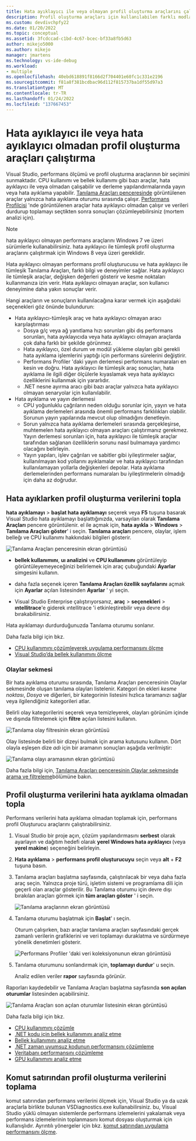 ```yaml
---
title: Hata ayıklayıcı ile veya olmayan profil oluşturma araçlarını çalıştırın | Microsoft Docs
description: Profil oluşturma araçları için kullanılabilen farklı modlar arasındaki farklılıklar hakkında bilgi edinin
ms.custom: devdivchpfy22
ms.date: 01/20/2022
ms.topic: conceptual
ms.assetid: 3fcdccad-c1bd-4c67-bcec-bf33a8fb5d63
author: mikejo5000
ms.author: mikejo
manager: jmartens
ms.technology: vs-ide-debug
ms.workload:
- multiple
ms.openlocfilehash: 40ebd618891f8166d2f704401e60fc1c331e2196
ms.sourcegitcommit: f81a8f381bcdbac96d112f815737ba1df55d97a3
ms.translationtype: MT
ms.contentlocale: tr-TR
ms.lasthandoff: 01/24/2022
ms.locfileid: "137667453"
---
```

# <a name="run-profiling-tools-with-or-without-the-debugger"></a>Hata ayıklayıcı ile veya hata ayıklayıcı olmadan profil oluşturma araçları çalıştırma

Visual Studio, performans ölçümü ve profil oluşturma araçlarının bir seçimini sunmaktadır. CPU kullanımı ve bellek kullanımı gibi bazı araçlar, hata ayıklayıcı ile veya olmadan çalışabilir ve derleme yapılandırmalarında yayın veya hata ayıklama yapabilir. [Tanılama Araçları penceresinde](../profiling/profiling-feature-tour.md#measure-performance-while-debugging) görüntülenen araçlar yalnızca hata ayıklama oturumu sırasında çalışır. [Performans Profilcisi](../profiling/profiling-feature-tour.md#post_mortem) 'nde görüntülenen araçlar hata ayıklayıcı olmadan çalışır ve verileri durdurup toplamayı seçtikten sonra sonuçları çözümleyebilirsiniz (mortem analizi için).

>[!NOTE]
>hata ayıklayıcı olmayan performans araçlarını Windows 7 ve üzeri sürümlerle kullanabilirsiniz. hata ayıklayıcı ile tümleşik profil oluşturma araçlarını çalıştırmak için Windows 8 veya üzeri gereklidir.

Hata ayıklayıcı olmayan performans profil oluşturucusu ve hata ayıklayıcı ile tümleşik Tanılama Araçları, farklı bilgi ve deneyimler sağlar. Hata ayıklayıcı ile tümleşik araçlar, değişken değerleri gösterir ve kesme noktaları kullanmanıza izin verir. Hata ayıklayıcı olmayan araçlar, son kullanıcı deneyimine daha yakın sonuçlar verir.

Hangi araçların ve sonuçların kullanılacağına karar vermek için aşağıdaki seçenekleri göz önünde bulundurun:

- Hata ayıklayıcı-tümleşik araç ve hata ayıklayıcı olmayan aracı karşılaştırması
  - Dosya g/ç veya ağ yanıtlama hızı sorunları gibi dış performans sorunları, hata ayıklayıcıda veya hata ayıklayıcı olmayan araçlarda çok daha farklı bir şekilde görünmez.
  - Hata ayıklayıcı, özel durum ve modül yükleme olayları gibi gerekli hata ayıklama işlemlerini yaptığı için performans sürelerini değiştirir.
  - Performans Profiler 'daki yayın derlemesi performans numaraları en kesin ve doğru. Hata ayıklayıcı ile tümleşik araç sonuçları, hata ayıklama ile ilgili diğer ölçülerle kıyaslamak veya hata ayıklayıcı özelliklerini kullanmak için yararlıdır.
  - .NET nesne ayırma aracı gibi bazı araçlar yalnızca hata ayıklayıcı olmayan senaryolar için kullanılabilir.
- Hata ayıklama ve yayın derlemesi
  - CPU yoğunluklu çağrıların neden olduğu sorunlar için, yayın ve hata ayıklama derlemeleri arasında önemli performans farklılıkları olabilir. Sorunun yayın yapılarında mevcut olup olmadığını denetleyin.
  - Sorun yalnızca hata ayıklama derlemeleri sırasında gerçekleşirse, muhtemelen hata ayıklayıcı olmayan araçları çalıştırmanız gerekmez. Yayın derlemesi sorunları için, hata ayıklayıcı ile tümleşik araçlar tarafından sağlanan özelliklerin sorunu nasıl bulmamaya yardımcı olacağını belirleyin.
  - Yayın yapıları, işlev çağrıları ve sabitler gibi iyileştirmeler sağlar, kullanılmayan kod yollarını ayıklamalar ve hata ayıklayıcı tarafından kullanılamayan yollarla değişkenleri depolar. Hata ayıklama derlemelerinden performans numaraları bu iyileştirmelerin olmadığı için daha az doğrudur.

## <a name="collect-profiling-data-while-debugging"></a><a name="BKMK_Quick_start__Collect_diagnostic_data"></a> Hata ayıklarken profil oluşturma verilerini topla

**hata ayıklamayı**  >  **başlat hata ayıklamayı** seçerek veya **F5** tuşuna basarak Visual Studio hata ayıklamayı başlattığınızda, varsayılan olarak **Tanılama Araçları** pencere görüntülenir. el ile açmak için, **hata ayıkla**  >  **Windows**  >  **Tanılama Araçları göster**' i seçin. **Tanılama araçları** pencere, olaylar, işlem belleğı ve CPU kullanımı hakkındaki bilgileri gösterir.

![Tanılama Araçları penceresinin ekran görüntüsü](../profiling/media/diagnostictoolswindow.png " Tanılama Araçları Penceresi")

- **bellek kullanımını**, **uı analizini** ve **CPU kullanımını** görüntüleyip görüntüleyemeyeceğinizi belirlemek için araç çubuğundaki **Ayarlar** simgesini kullanın.

- daha fazla seçenek içeren **Tanılama Araçları özellik sayfalarını** açmak için **Ayarlar** açılan listesinden **Ayarlar** ' yi seçin.

- Visual Studio Enterprise çalıştırıyorsanız, **araç**  >  **seçenekleri**  >  **ıntellitrace**'e giderek ıntellitrace 'i etkinleştirebilir veya devre dışı bırakabilirsiniz.

Hata ayıklamayı durdurduğunuzda Tanılama oturumu sonlanır.

Daha fazla bilgi için bkz.

- [CPU kullanımını çözümleyerek uygulama performansını ölçme](../profiling/beginners-guide-to-performance-profiling.md)
- [Visual Studio’da bellek kullanımını ölçme](../profiling/memory-usage.md)

### <a name="the-events-tab"></a>Olaylar sekmesi

Bir hata ayıklama oturumu sırasında, Tanılama Araçları penceresinin Olaylar sekmesinde oluşan tanılama olayları listelenir. Kategori ön ekleri *kesme noktası*, *Dosya* ve diğerleri, bir kategorinin listesini hızlıca taramanızı sağlar veya ilgilendiğiniz kategorileri atlar.

Belirli olay kategorilerini seçerek veya temizleyerek, olayları görünüm içinde ve dışında filtrelemek için **filtre** açılan listesini kullanın.

![Tanılama olay filtresinin ekran görüntüsü](../profiling/media/diagnosticeventfilter.png "Tanılama olay filtresi")

Olay listesinde belirli bir dizeyi bulmak için arama kutusunu kullanın. Dört olayla eşleşen dize *adı* için bir aramanın sonuçları aşağıda verilmiştir:

![Tanılama olayı aramasının ekran görüntüsü](../profiling/media/diagnosticseventsearch.png "Tanılama olayı arama")

Daha fazla bilgi için, [Tanılama Araçları penceresinin Olaylar sekmesinde arama ve filtreleme](https://devblogs.microsoft.com/devops/searching-and-filtering-the-events-tab-of-the-diagnostic-tools-window/)bölümüne bakın.

## <a name="collect-profiling-data-without-debugging"></a>Profil oluşturma verilerini hata ayıklama olmadan topla

Performans verilerini hata ayıklama olmadan toplamak için, performans profil Oluşturucu araçlarını çalıştırabilirsiniz.

1. Visual Studio bir proje açın, çözüm yapılandırmasını **serbest** olarak ayarlayın ve dağıtım hedefi olarak **yerel Windows hata ayıklayıcı** (veya **yerel makine**) seçeneğini belirleyin.

1. **Hata ayıklama**  >  **performans profil oluşturucuyu** seçin veya **alt** + **F2** tuşuna basın.

1. Tanılama araçları başlatma sayfasında, çalıştırılacak bir veya daha fazla araç seçin. Yalnızca proje türü, işletim sistemi ve programlama dili için geçerli olan araçlar gösterilir. Bu Tanılama oturumu için devre dışı bırakılan araçları görmek için **tüm araçları göster** ' i seçin.

   ![Tanılama araçlarının ekran görüntüsü](../profiling/media/diaghubsummarypage.png "DIAG_SelectTool")

1. Tanılama oturumu başlatmak için **Başlat**' ı seçin.

   Oturum çalışırken, bazı araçlar tanılama araçları sayfasındaki gerçek zamanlı verilerin grafiklerini ve veri toplamayı duraklatma ve sürdürmeye yönelik denetimleri gösterir.

    ![Performans Profiler 'daki veri koleksiyonunun ekran görüntüsü](../profiling/media/diaghubcollectdata.png "Merkez verileri topla")

1. Tanılama oturumunu sonlandırmak için, **toplamayı durdur**' u seçin.

   Analiz edilen veriler **rapor** sayfasında görünür.

Raporları kaydedebilir ve Tanılama Araçları başlatma sayfasında **son açılan oturumlar** listesinden açabilirsiniz.

![Tanılama Araçları son açılan oturumlar listesinin ekran görüntüsü](../profiling/media/diaghubopenexistingdiagsession.png "PDHUB_OpenExistingDiagSession")

Daha fazla bilgi için bkz.

- [CPU kullanımını çözümle](../profiling/cpu-usage.md)
- [.NET kodu için bellek kullanımını analiz etme](../profiling/dotnet-alloc-tool.md)
- [Bellek kullanımını analiz etme](../profiling/memory-usage-without-debugging2.md)
- [.NET zaman uyumsuz kodunun performansını çözümleme](../profiling/analyze-async.md)
- [Veritabanı performansını çözümleme](../profiling/analyze-database.md)
- [GPU kullanımını analiz etme](../profiling/gpu-usage.md)

## <a name="collect-profiling-data-from-the-command-line"></a>Komut satırından profil oluşturma verilerini toplama

komut satırından performans verilerini ölçmek için, Visual Studio ya da uzak araçlarla birlikte bulunan VSDiagnostics.exe kullanabilirsiniz. bu, Visual Studio yüklü olmayan sistemlerde performans izlemelerini yakalamak veya performans izlemelerinin toplanmasını komut dosyası oluşturmak için kullanışlıdır. Ayrıntılı yönergeler için bkz. [komut satırından uygulama performansını ölçme](../profiling/profile-apps-from-command-line.md).